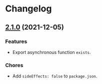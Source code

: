 # Changelog

## [2.1.0](https://github.com/exuanbo/look-it-up/compare/v2.0.0...v2.1.0) (2021-12-05)

### Features

- Export asynchronous function `exists`.

### Chores

- Add `sideEffects: false` to `package.json`.

